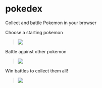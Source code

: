 # pokedex
Collect and battle Pokemon in your browser



Choose a starting pokemon
>![](Demo/pokedex.gif)

Battle against other pokemon
>![](Demo/pokedex1.gif)

Win battles to collect them all!
>![](Demo/pokedex3.gif)

